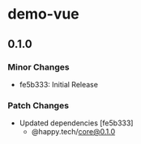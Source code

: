 # demo-vue

## 0.1.0

### Minor Changes

- fe5b333: Initial Release

### Patch Changes

- Updated dependencies [fe5b333]
  - @happy.tech/core@0.1.0
